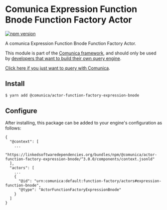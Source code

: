 # Comunica Expression Function Bnode Function Factory Actor

[![npm version](https://badge.fury.io/js/%40comunica%2Factor-function-factory-expression-function-bnode.svg)](https://www.npmjs.com/package/@comunica/actor-function-factory-expression-bnode)

A comunica Expression Function Bnode Function Factory Actor.

This module is part of the [Comunica framework](https://github.com/comunica/comunica),
and should only be used by [developers that want to build their own query engine](https://comunica.dev/docs/modify/).

[Click here if you just want to query with Comunica](https://comunica.dev/docs/query/).

## Install

```bash
$ yarn add @comunica/actor-function-factory-expression-bnode
```

## Configure

After installing, this package can be added to your engine's configuration as follows:
```text
{
  "@context": [
    ...
    "https://linkedsoftwaredependencies.org/bundles/npm/@comunica/actor-function-factory-expression-bnode/^3.0.0/components/context.jsonld"
  ],
  "actors": [
    ...
    {
      "@id": "urn:comunica:default:function-factory/actors#expression-function-bnode",
      "@type": "ActorFunctionFactoryExpressionBnode"
    }
  ]
}
```
